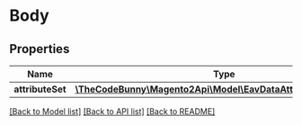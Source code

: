 # Body

## Properties
Name | Type | Description | Notes
------------ | ------------- | ------------- | -------------
**attributeSet** | [**\TheCodeBunny\Magento2Api\Model\EavDataAttributeSetInterface**](EavDataAttributeSetInterface.md) |  | 

[[Back to Model list]](../README.md#documentation-for-models) [[Back to API list]](../README.md#documentation-for-api-endpoints) [[Back to README]](../README.md)


